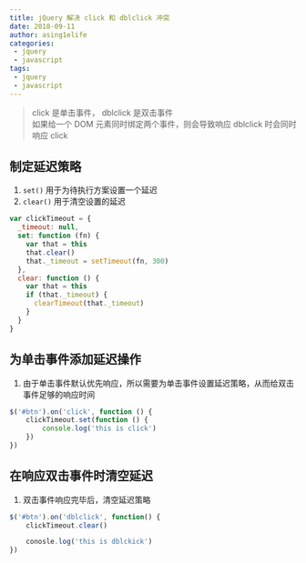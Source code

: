```yaml
---
title: jQuery 解决 click 和 dblclick 冲突
date: 2018-09-11
author: asing1elife
categories:
 - jquery
 - javascript
tags:
 - jquery
 - javascript
---
```

> click 是单击事件， dblclick 是双击事件  
> 如果给一个 DOM 元素同时绑定两个事件，则会导致响应 dblclick 时会同时响应 click  

## 制定延迟策略
1. `set()` 用于为待执行方案设置一个延迟
2. `clear()` 用于清空设置的延迟

```js
var clickTimeout = {
  _timeout: null,
  set: function (fn) {
    var that = this
    that.clear()
    that._timeout = setTimeout(fn, 300)
  },
  clear: function () {
    var that = this
    if (that._timeout) {
      clearTimeout(that._timeout)
    }
  }
}
```

## 为单击事件添加延迟操作
1. 由于单击事件默认优先响应，所以需要为单击事件设置延迟策略，从而给双击事件足够的响应时间

```js
$('#btn').on('click', function () {
	clickTimeout.set(function () {
		console.log('this is click')
	})
})
```

## 在响应双击事件时清空延迟
1. 双击事件响应完毕后，清空延迟策略

```js
$('#btn').on('dblclick', function() {
	clickTimeout.clear()

	conosle.log('this is dblckick')
})
```